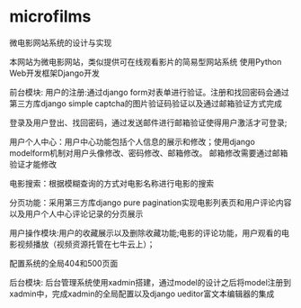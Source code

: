 # microfilms
微电影网站系统的设计与实现

本网站为微电影网站，类似提供可在线观看影片的简易型网站系统
使用Python Web开发框架Django开发

前台模块:
用户的注册:通过django form对表单进行验证。注册和找回密码会通过第三方库django simple captcha的图片验证码验证以及通过邮箱验证方式完成

登录及用户登出、找回密码，通过发送邮件进行邮箱验证使得用户激活才可登录;

用户个人中心：用户中心功能包括个人信息的展示和修改；使用django modelform机制对用户头像修改、密码修改、邮箱修改。 邮箱修改需要通过邮箱验证才能修改

电影搜索：根据模糊查询的方式对电影名称进行电影的搜索

分页功能：采用第三方库django pure pagination实现电影列表页和用户评论内容以及用户个人中心评论记录的分页展示

用户操作模块:用户的收藏展示以及删除收藏功能;电影的评论功能，用户观看的电影视频播放（视频资源托管在七牛云上）；

配置系统的全局404和500页面

后台模块:
后台管理系统使用xadmin搭建，通过model的设计之后将model注册到xadmin中，完成xadmin的全局配置以及django ueditor富文本编辑器的集成
